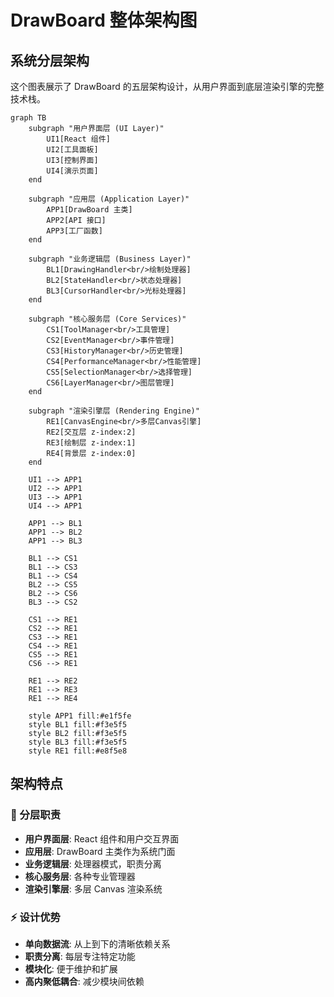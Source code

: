 # DrawBoard 整体架构图

## 系统分层架构

这个图表展示了 DrawBoard 的五层架构设计，从用户界面到底层渲染引擎的完整技术栈。

```mermaid
graph TB
    subgraph "用户界面层 (UI Layer)"
        UI1[React 组件]
        UI2[工具面板]
        UI3[控制界面]
        UI4[演示页面]
    end
    
    subgraph "应用层 (Application Layer)"
        APP1[DrawBoard 主类]
        APP2[API 接口]
        APP3[工厂函数]
    end
    
    subgraph "业务逻辑层 (Business Layer)"
        BL1[DrawingHandler<br/>绘制处理器]
        BL2[StateHandler<br/>状态处理器]
        BL3[CursorHandler<br/>光标处理器]
    end
    
    subgraph "核心服务层 (Core Services)"
        CS1[ToolManager<br/>工具管理]
        CS2[EventManager<br/>事件管理]
        CS3[HistoryManager<br/>历史管理]
        CS4[PerformanceManager<br/>性能管理]
        CS5[SelectionManager<br/>选择管理]
        CS6[LayerManager<br/>图层管理]
    end
    
    subgraph "渲染引擎层 (Rendering Engine)"
        RE1[CanvasEngine<br/>多层Canvas引擎]
        RE2[交互层 z-index:2]
        RE3[绘制层 z-index:1]
        RE4[背景层 z-index:0]
    end
    
    UI1 --> APP1
    UI2 --> APP1
    UI3 --> APP1
    UI4 --> APP1
    
    APP1 --> BL1
    APP1 --> BL2
    APP1 --> BL3
    
    BL1 --> CS1
    BL1 --> CS3
    BL1 --> CS4
    BL2 --> CS5
    BL2 --> CS6
    BL3 --> CS2
    
    CS1 --> RE1
    CS2 --> RE1
    CS3 --> RE1
    CS4 --> RE1
    CS5 --> RE1
    CS6 --> RE1
    
    RE1 --> RE2
    RE1 --> RE3
    RE1 --> RE4
    
    style APP1 fill:#e1f5fe
    style BL1 fill:#f3e5f5
    style BL2 fill:#f3e5f5
    style BL3 fill:#f3e5f5
    style RE1 fill:#e8f5e8
```

## 架构特点

### 🎯 分层职责
- **用户界面层**: React 组件和用户交互界面
- **应用层**: DrawBoard 主类作为系统门面
- **业务逻辑层**: 处理器模式，职责分离
- **核心服务层**: 各种专业管理器
- **渲染引擎层**: 多层 Canvas 渲染系统

### ⚡ 设计优势
- **单向数据流**: 从上到下的清晰依赖关系
- **职责分离**: 每层专注特定功能
- **模块化**: 便于维护和扩展
- **高内聚低耦合**: 减少模块间依赖 